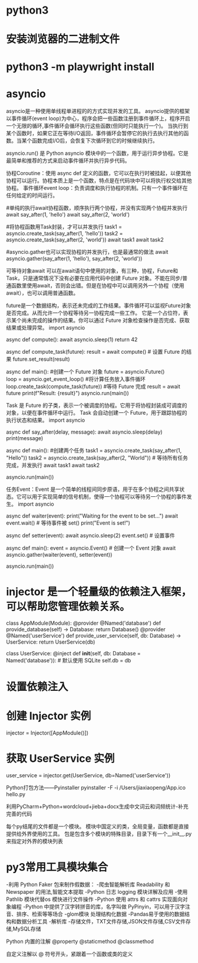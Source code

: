 # python3
# 安装浏览器的二进制文件
# python3 -m playwright install

# asyncio
asyncio是一种使用单线程单进程的的方式实现并发的工具。
asyncio提供的框架以事件循环(event loop)为中心，程序会把一些函数注册到事件循环上，程序开启一个无限的循环,事件循环会循环执行这些函数(但同时只能执行一个)。
当执行到某个函数时，如果它正在等待I/O返回，事件循环会暂停它的执行去执行其他的函数。当某个函数完成I/O后，会恢复下次循环到它的时候继续执行。

asyncio.run() 是 Python asyncio 模块中的一个函数，用于运行异步协程。它是最简单和推荐的方式来启动事件循环并执行异步代码。

协程Coroutine：使用 async def 定义的函数，它可以在执行时被挂起，以便其他协程可以运行。协程本质上是一个函数，特点是在代码块中可以将执行权交给其他协程。
事件循环event loop：负责调度和执行协程的机制。只有一个事件循环在任何给定的时间运行。

#单纯的执行await协程函数，顺序执行两个协程，并没有实现两个协程并发执行
await say_after(1, 'hello')
await say_after(2, 'world')

#将协程函数用Task封装，才可以并发执行
task1 = asyncio.create_task(say_after(1, 'hello'))
task2 = asyncio.create_task(say_after(2, 'world'))
await task1
await task2

#asyncio.gather也可以实现协程的并发执行，也是最通常的做法
await asyncio.gather(say_after(1, 'hello'), say_after(2, 'world'))

可等待对象await
可以在await语句中使用的对象，有三种，协程，Future和Task，只是通常情况下没有必要在应用代码中创建 Future 对象。不能在同步/普通函数里使用await，否则会出错。但是在协程中可以调用另外一个协程（使用await），也可以调用普通函数。

future是一个数据结构，表示还未完成的工作结果。事件循环可以监视Future对象是否完成。从而允许一个协程等待另一协程完成一些工作。
它是一个占位符，表示某个尚未完成的操作的结果。你可以通过 Future 对象检查操作是否完成、获取结果或处理异常。
import asyncio

async def compute():
    await asyncio.sleep(1)
    return 42

async def compute_task(future):
    result = await compute()
    # 设置 Future 的结果
    future.set_result(result)

async def main():
    #创建一个 Future 对象
    future = asyncio.Future()  
    loop = asyncio.get_event_loop()
    #将计算任务放入事件循环
    loop.create_task(compute_task(future))
    #等待 Future 完成
    result = await future
    print(f"Result: {result}")
asyncio.run(main())

Task 是 Future 的子类，表示一个被调度的协程。它用于将协程封装成可调度的对象，以便在事件循环中运行。
Task 会自动创建一个 Future，用于跟踪协程的执行状态和结果。
import asyncio

async def say_after(delay, message):
    await asyncio.sleep(delay)
    print(message)

async def main():
    #创建两个任务
    task1 = asyncio.create_task(say_after(1, "Hello"))
    task2 = asyncio.create_task(say_after(2, "World"))
    # 等待所有任务完成，并发执行
    await task1
    await task2

asyncio.run(main())

任务Event：Event 是一个简单的线程间同步原语，用于在多个协程之间共享状态。它可以用于实现简单的信号机制，使得一个协程可以等待另一个协程的事件发生。
import asyncio

async def waiter(event):
    print("Waiting for the event to be set...")
    await event.wait()  # 等待事件被 set()
    print("Event is set!")

async def setter(event):
    await asyncio.sleep(2)
    event.set()  # 设置事件

async def main():
    event = asyncio.Event()  # 创建一个 Event 对象
    await asyncio.gather(waiter(event), setter(event))

asyncio.run(main())

# injector 是一个轻量级的依赖注入框架，可以帮助您管理依赖关系。
class AppModule(Module):
    @provider
    @Named('database')
    def provide_database(self) -> Database:
        return Database()
    @provider
    @Named('userService')
    def provide_user_service(self, db: Database) -> UserService:
        return UserService(db)

class UserService:
    @inject
    def __init__(self, db: Database = Named('database')):  # 默认使用 SQLite
        self.db = db

# 设置依赖注入
# 创建 Injector 实例
injector = Injector([AppModule()])
# 获取 UserService 实例
user_service = injector.get(UserService, db=Named('userService'))


Python打包方法——Pyinstaller
pyinstaller -F -i /Users/jiaxiaopeng/App.ico hello.py

利用PyCharm+Python+wordcloud+jieba+docx生成中文词云和词频统计-补充完善的代码


每个py结尾的文件都是一个模块。
模块中国定义的类，全局变量，函数都是直接提供给外界使用的工具。
包是包含多个模块的特殊目录，目录下有一个__init__.py来指定对外界的模块列表


# py3常用工具模块集合
-利用 Python Faker 包来制作假数据：
-爬虫智能解析库 Readability 和 Newspaper 的用法,智能文本提取
-Python 日志 logging 模块详解及应用
-使用 Pathlib 模块代替os 模快进行文件操作
-Python 使用 attrs 和 cattrs 实现面向对象编程
-Python 中提供了汉字转拼音的库，名字叫做 PyPinyin，可以用于汉字注音、排序、检索等等场合
-glom模块 处理结构化数据
-Pandas易于使用的数据结构和数据分析工具
-解析库
-存储文件，TXT文件存储,JSON文件存储,CSV文件存储,MySQL存储



Python 内置的注解
@property
@staticmethod
@classmethod

自定义注解以 @ 符号开头，紧跟着一个函数或类的定义

    